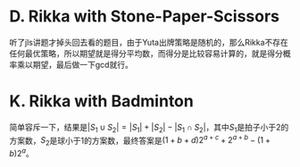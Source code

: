 # D. Rikka with Stone-Paper-Scissors

听了jls讲题才掉头回去看的题目，由于Yuta出牌策略是随机的，那么Rikka不存在任何最优策略，所以期望就是得分平均数，而得分是比较容易计算的，就是得分概率乘以期望，最后做一下gcd就行。

# K. Rikka with Badminton

简单容斥一下，结果是$|S_1\cup S_2|=|S_1|+|S_2|-|S_1\cap S_2|$，其中$S_1$是拍子小于2的方案数，$S_2$是球小于1的方案数，最终答案是$(1+b+d)2^{a+c}+2^{a+b}-(1+b)2^a$。